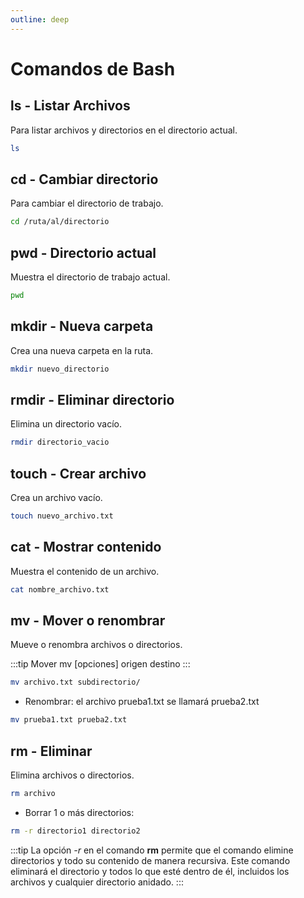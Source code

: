 ```yaml
---
outline: deep
---
```


# Comandos de Bash

## ls - Listar Archivos
Para listar archivos y directorios en el directorio actual.

```bash
ls
```

## cd - Cambiar directorio
Para cambiar el directorio de trabajo.

```bash
cd /ruta/al/directorio
```

## pwd - Directorio actual
Muestra el directorio de trabajo actual.

```bash
pwd
```

## mkdir - Nueva carpeta
Crea una nueva carpeta en la ruta.

```bash
mkdir nuevo_directorio
```

## rmdir - Eliminar directorio
Elimina un directorio vacío.

```bash
rmdir directorio_vacio
```

## touch - Crear archivo
Crea un archivo vacío.

```bash
touch nuevo_archivo.txt
```

## cat - Mostrar contenido
Muestra el contenido de un archivo.

```bash
cat nombre_archivo.txt
```

## mv - Mover o renombrar
Mueve o renombra archivos o directorios.

:::tip Mover
mv [opciones] origen destino
:::

```bash
mv archivo.txt subdirectorio/
```

- Renombrar: el archivo prueba1.txt se llamará prueba2.txt

```bash
mv prueba1.txt prueba2.txt
```

## rm - Eliminar
Elimina archivos o directorios.

```bash
rm archivo
```

- Borrar 1 o más directorios:

```bash
rm -r directorio1 directorio2
```

:::tip
La opción *-r* en el comando **rm** permite que el comando elimine directorios y todo su contenido de manera recursiva. Este comando eliminará el directorio y todos lo que esté dentro de él, incluidos los archivos y cualquier directorio anidado.
:::